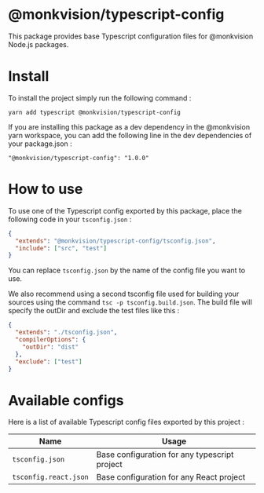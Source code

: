 # @monkvision/typescript-config
This package provides base Typescript configuration files for @monkvision Node.js packages.

# Install
To install the project simply run the following command :

```shell
yarn add typescript @monkvision/typescript-config
```

If you are installing this package as a dev dependency in the @monkvision yarn workspace, you can add the following line
in the dev dependencies of your package.json :

```
"@monkvision/typescript-config": "1.0.0"
```

# How to use
To use one of the Typescript config exported by this package, place the following code in your `tsconfig.json` :

```json
{
  "extends": "@monkvision/typescript-config/tsconfig.json",
  "include": ["src", "test"]
}
```

You can replace `tsconfig.json` by the name of the config file you want to use.

We also recommend using a second tsconfig file used for building your sources using the command
`tsc -p tsconfig.build.json`. The build file will specify the outDir and exclude the test files like this :

```json
{
  "extends": "./tsconfig.json",
  "compilerOptions": {
    "outDir": "dist"
  },
  "exclude": ["test"]
}
```

# Available configs
Here is a list of available Typescript config files exported by this project :

| Name                  | Usage                                         |
|-----------------------|-----------------------------------------------|
| `tsconfig.json`       | Base configuration for any typescript project |
| `tsconfig.react.json` | Base configuration for any React project      |
